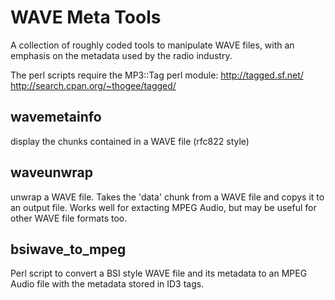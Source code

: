 WAVE Meta Tools
===============

A collection of roughly coded tools to manipulate WAVE files, 
with an emphasis on the metadata used by the radio industry.

The perl scripts require the MP3::Tag perl module:
http://tagged.sf.net/
http://search.cpan.org/~thogee/tagged/


wavemetainfo
------------
display the chunks contained in a WAVE file (rfc822 style)


waveunwrap
----------
unwrap a WAVE file. Takes the 'data' chunk from a WAVE file and copys 
it to an output file. Works well for extacting MPEG Audio, but may be 
useful for other WAVE file formats too.


bsiwave_to_mpeg
---------------
Perl script to convert a BSI style WAVE file and its metadata 
to an MPEG Audio file with the metadata stored in ID3 tags.

